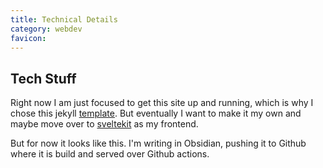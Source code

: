 ```yaml
---
title: Technical Details
category: webdev
favicon: 
---
```


## Tech Stuff

Right now I am just focused to get this site up and running, which is why I chose this jekyll [template](https://github.com/meewgumi/green-web-template). But eventually I want to make it my own and maybe move over to [sveltekit](https://github.com/franknoirot/obsidian-sveltekit-blog) as my frontend.

But for now it looks like this.
I'm writing in Obsidian, pushing it to Github where it is build and served over Github actions.